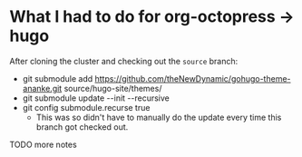 # What I had to do for org-octopress -> hugo

After cloning the cluster and checking out the `source` branch:

- git submodule add https://github.com/theNewDynamic/gohugo-theme-ananke.git source/hugo-site/themes/
- git submodule update --init --recursive
- git config submodule.recurse true
  - This was so didn't have to manually do the update every time this branch got checked out.
  
TODO more notes

